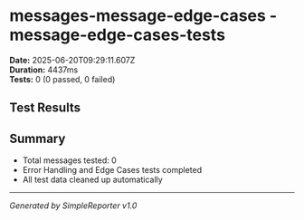 # messages-message-edge-cases - message-edge-cases-tests

**Date:** 2025-06-20T09:29:11.607Z  
**Duration:** 4437ms  
**Tests:** 0 (0 passed, 0 failed)

## Test Results



## Summary

- Total messages tested: 0
- Error Handling and Edge Cases tests completed
- All test data cleaned up automatically

---
*Generated by SimpleReporter v1.0*
